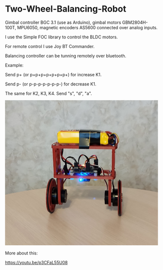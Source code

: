 # Two-Wheel-Balancing-Robot

Gimbal controller BGC 3.1 (use as Arduino), gimbal motors GBM2804H-100T, MPU6050, magnetic encoders AS5600 connected over analog inputs.

I use the Simple FOC library to control the BLDC motors.

For remote control I use Joy BT Commander.

Balancing controller can be tunning remotely over bluetooth.

Example:

Send p+ (or p+p+p+p+p+p+p+) for increase K1.

Send p- (or p-p-p-p-p-p-p-) for decrease K1.

The same for K2, K3, K4. Send "s", "d", "a".

<img src="/pictures/robot0.jpg" alt="Robot pic"/>
 
More about this:

https://youtu.be/p3CFaL55U08
